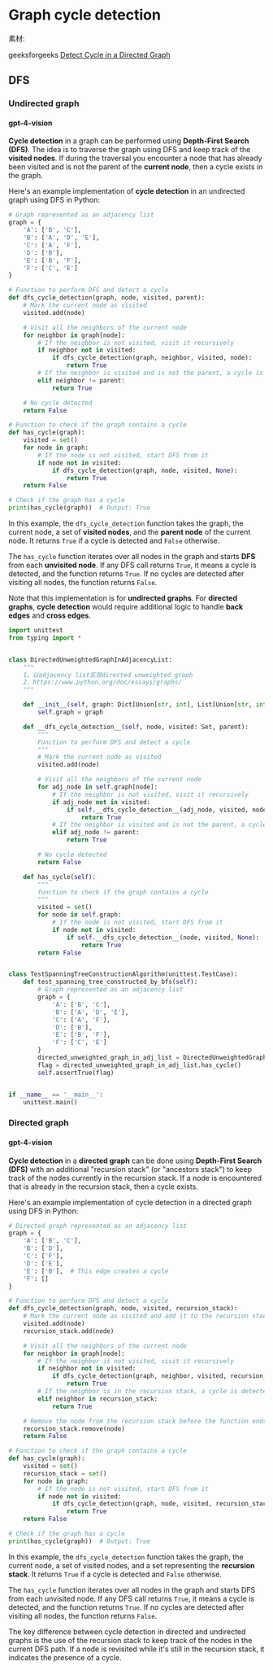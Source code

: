 # Graph cycle detection

素材:

geeksforgeeks [Detect Cycle in a Directed Graph](https://www.geeksforgeeks.org/detect-cycle-in-a-graph/)



## DFS

### Undirected graph

#### gpt-4-vision

**Cycle detection** in a graph can be performed using **Depth-First Search (DFS)**. The idea is to traverse the graph using DFS and keep track of the **visited nodes**. If during the traversal you encounter a node that has already been visited and is not the parent of the **current node**, then a cycle exists in the graph.

Here's an example implementation of **cycle detection** in an undirected graph using DFS in Python:

```python
# Graph represented as an adjacency list
graph = {
    'A': ['B', 'C'],
    'B': ['A', 'D', 'E'],
    'C': ['A', 'F'],
    'D': ['B'],
    'E': ['B', 'F'],
    'F': ['C', 'E']
}

# Function to perform DFS and detect a cycle
def dfs_cycle_detection(graph, node, visited, parent):
    # Mark the current node as visited
    visited.add(node)

    # Visit all the neighbors of the current node
    for neighbor in graph[node]:
        # If the neighbor is not visited, visit it recursively
        if neighbor not in visited:
            if dfs_cycle_detection(graph, neighbor, visited, node):
                return True
        # If the neighbor is visited and is not the parent, a cycle is detected
        elif neighbor != parent:
            return True

    # No cycle detected
    return False

# Function to check if the graph contains a cycle
def has_cycle(graph):
    visited = set()
    for node in graph:
        # If the node is not visited, start DFS from it
        if node not in visited:
            if dfs_cycle_detection(graph, node, visited, None):
                return True
    return False

# Check if the graph has a cycle
print(has_cycle(graph))  # Output: True
```

In this example, the `dfs_cycle_detection` function takes the graph, the current node, a set of **visited nodes**, and the **parent node** of the current node. It returns `True` if a cycle is detected and `False` otherwise.

The `has_cycle` function iterates over all nodes in the graph and starts **DFS** from each **unvisited node**. If any DFS call returns `True`, it means a cycle is detected, and the function returns `True`. If no cycles are detected after visiting all nodes, the function returns `False`.

Note that this implementation is for **undirected graphs**. For **directed graphs**, **cycle detection** would require additional logic to handle **back edges** and **cross edges**.



```python
import unittest
from typing import *


class DirectedUnweightedGraphInAdjacencyList:
    """
    1、以adjacency list实现directed unweighted graph
    2、https://www.python.org/doc/essays/graphs/
    """

    def __init__(self, graph: Dict[Union[str, int], List[Union[str, int]]]):
        self.graph = graph

    def __dfs_cycle_detection__(self, node, visited: Set, parent):
        """
        Function to perform DFS and detect a cycle
        """
        # Mark the current node as visited
        visited.add(node)

        # Visit all the neighbors of the current node
        for adj_node in self.graph[node]:
            # If the neighbor is not visited, visit it recursively
            if adj_node not in visited:
                if self.__dfs_cycle_detection__(adj_node, visited, node):
                    return True
            # If the neighbor is visited and is not the parent, a cycle is detected
            elif adj_node != parent:
                return True

        # No cycle detected
        return False

    def has_cycle(self):
        """
        function to check if the graph contains a cycle
        """
        visited = set()
        for node in self.graph:
            # If the node is not visited, start DFS from it
            if node not in visited:
                if self.__dfs_cycle_detection__(node, visited, None):
                    return True
        return False


class TestSpanningTreeConstructionAlgorithm(unittest.TestCase):
    def test_spanning_tree_constructed_by_bfs(self):
        # Graph represented as an adjacency list
        graph = {
            'A': ['B', 'C'],
            'B': ['A', 'D', 'E'],
            'C': ['A', 'F'],
            'D': ['B'],
            'E': ['B', 'F'],
            'F': ['C', 'E']
        }
        directed_unweighted_graph_in_adj_list = DirectedUnweightedGraphInAdjacencyList(graph)
        flag = directed_unweighted_graph_in_adj_list.has_cycle()
        self.assertTrue(flag)


if __name__ == '__main__':
    unittest.main()

```



### Directed graph

#### gpt-4-vision

**Cycle detection** in a **directed graph** can be done using **Depth-First Search (DFS)** with an additional "recursion stack" (or "ancestors stack") to keep track of the nodes currently in the recursion stack. If a node is encountered that is already in the recursion stack, then a cycle exists.

Here's an example implementation of cycle detection in a directed graph using DFS in Python:

```python
# Directed graph represented as an adjacency list
graph = {
    'A': ['B', 'C'],
    'B': ['D'],
    'C': ['F'],
    'D': ['E'],
    'E': ['B'],  # This edge creates a cycle
    'F': []
}

# Function to perform DFS and detect a cycle
def dfs_cycle_detection(graph, node, visited, recursion_stack):
    # Mark the current node as visited and add it to the recursion stack
    visited.add(node)
    recursion_stack.add(node)

    # Visit all the neighbors of the current node
    for neighbor in graph[node]:
        # If the neighbor is not visited, visit it recursively
        if neighbor not in visited:
            if dfs_cycle_detection(graph, neighbor, visited, recursion_stack):
                return True
        # If the neighbor is in the recursion stack, a cycle is detected
        elif neighbor in recursion_stack:
            return True

    # Remove the node from the recursion stack before the function ends
    recursion_stack.remove(node)
    return False

# Function to check if the graph contains a cycle
def has_cycle(graph):
    visited = set()
    recursion_stack = set()
    for node in graph:
        # If the node is not visited, start DFS from it
        if node not in visited:
            if dfs_cycle_detection(graph, node, visited, recursion_stack):
                return True
    return False

# Check if the graph has a cycle
print(has_cycle(graph))  # Output: True
```

In this example, the `dfs_cycle_detection` function takes the graph, the current node, a set of visited nodes, and a set representing the **recursion stack**. It returns `True` if a cycle is detected and `False` otherwise.

The `has_cycle` function iterates over all nodes in the graph and starts DFS from each unvisited node. If any DFS call returns `True`, it means a cycle is detected, and the function returns `True`. If no cycles are detected after visiting all nodes, the function returns `False`.

The key difference between cycle detection in directed and undirected graphs is the use of the recursion stack to keep track of the nodes in the current DFS path. If a node is revisited while it's still in the recursion stack, it indicates the presence of a cycle.
